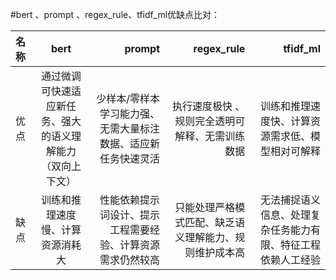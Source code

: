 #bert 、prompt 、regex_rule、tfidf_ml优缺点比对：


| 名称     | bert    | prompt        | regex_rule  |  tfidf_ml  |
| :---     | :----:  |  ---:          |      ---:  |    ---:    |
| 优点     | 通过微调可快速适应新任务、强大的语义理解能力（双向上下文）      | 少样本/零样本学习能力强、无需大量标注数据、适应新任务快速灵活                |  执行速度极快  、规则完全透明可解释、无需训练数据      |  训练和推理速度快、计算资源需求低、模型相对可解释        |
| 缺点     | 训练和推理速度慢、计算资源消耗大    |   性能依赖提示词设计、提示工程需要经验、计算资源需求仍然较高              |   只能处理严格模式匹配、缺乏语义理解能力、规则维护成本高        |  无法捕捉语义信息、处理复杂任务能力有限、特征工程依赖人工经验        |
